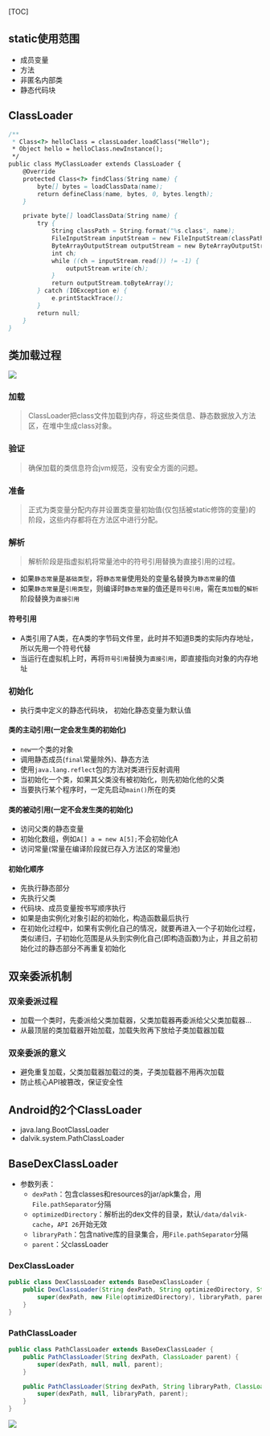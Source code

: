 [TOC]

## static使用范围
* 成员变量
* 方法
* 非匿名内部类
* 静态代码块

## ClassLoader
```java
/**
 * Class<?> helloClass = classLoader.loadClass("Hello");
 * Object hello = helloClass.newInstance();
 */
public class MyClassLoader extends ClassLoader {
    @Override
    protected Class<?> findClass(String name) {
        byte[] bytes = loadClassData(name);
        return defineClass(name, bytes, 0, bytes.length);
    }

    private byte[] loadClassData(String name) {
        try {
            String classPath = String.format("%s.class", name);
            FileInputStream inputStream = new FileInputStream(classPath);
            ByteArrayOutputStream outputStream = new ByteArrayOutputStream();
            int ch;
            while ((ch = inputStream.read()) != -1) {
                outputStream.write(ch);
            }
            return outputStream.toByteArray();
        } catch (IOException e) {
            e.printStackTrace();
        }
        return null;
    }
}
```

## 类加载过程
![](https://gitee.com/hysbtr/pic/raw/master/classLoader.png)
### 加载
> ClassLoader把class文件加载到内存，将这些类信息、静态数据放入方法区，在堆中生成class对象。

### 验证
> 确保加载的类信息符合jvm规范，没有安全方面的问题。

### 准备
> 正式为类变量分配内存并设置类变量初始值(仅包括被static修饰的变量)的阶段，这些内存都将在方法区中进行分配。

### 解析
> 解析阶段是指虚拟机将常量池中的符号引用替换为直接引用的过程。

* 如果`静态常量`是`基础类型`，将`静态常量`使用处的变量名替换为`静态常量`的值
* 如果`静态常量`是`引用类型`，则编译时`静态常量`的值还是`符号引用`，需在`类加载`的`解析`阶段替换为`直接引用`

#### 符号引用
* A类引用了A类，在A类的字节码文件里，此时并不知道B类的实际内存地址，所以先用一个符号代替
* 当运行在虚拟机上时，再将`符号引用`替换为`直接引用`，即直接指向对象的内存地址

### 初始化
* 执行类中定义的静态代码块， 初始化静态变量为默认值

#### 类的主动引用(一定会发生类的初始化)
* `new`一个类的对象
* 调用静态成员(`final`常量除外)、静态方法
* 使用`java.lang.reflect`包的方法对类进行反射调用
* 当初始化一个类，如果其父类没有被初始化，则先初始化他的父类
* 当要执行某个程序时，一定先启动`main()`所在的类

#### 类的被动引用(一定不会发生类的初始化)
* 访问父类的静态变量
* 初始化数组，例如`A[] a = new A[5];`不会初始化A
* 访问常量(常量在编译阶段就已存入方法区的常量池)

#### 初始化顺序
* 先执行静态部分
* 先执行父类
* 代码块、成员变量按书写顺序执行
* 如果是由实例化对象引起的初始化，构造函数最后执行
* 在初始化过程中，如果有实例化自己的情况，就要再进入一个子初始化过程，类似递归，子初始化范围是从头到实例化自己(即构造函数)为止，并且之前初始化过的静态部分不再重复初始化

## 双亲委派机制
### 双亲委派过程
* 加载一个类时，先委派给父类加载器，父类加载器再委派给父父类加载器...
* 从最顶层的类加载器开始加载，加载失败再下放给子类加载器加载

### 双亲委派的意义
* 避免重复加载，父类加载器加载过的类，子类加载器不用再次加载
* 防止核心API被篡改，保证安全性

## Android的2个ClassLoader
* java.lang.BootClassLoader
* dalvik.system.PathClassLoader

## BaseDexClassLoader
* 参数列表：
	* `dexPath`：包含classes和resources的jar/apk集合，用`File.pathSeparator`分隔
	* `optimizedDirectory`：解析出的dex文件的目录，默认`/data/dalvik-cache`，`API 26`开始无效
	* `libraryPath`：包含native库的目录集合，用`File.pathSeparator`分隔
	* `parent`：父classLoader

### DexClassLoader
```java
public class DexClassLoader extends BaseDexClassLoader {
    public DexClassLoader(String dexPath, String optimizedDirectory, String libraryPath, ClassLoader parent) {
        super(dexPath, new File(optimizedDirectory), libraryPath, parent);
    }
}
```

### PathClassLoader
```java
public class PathClassLoader extends BaseDexClassLoader {
    public PathClassLoader(String dexPath, ClassLoader parent) {
        super(dexPath, null, null, parent);
    }

    public PathClassLoader(String dexPath, String libraryPath, ClassLoader parent) {
        super(dexPath, null, libraryPath, parent);
    }
}
```

![](https://gitee.com/hysbtr/pic/raw/master/BaseDexClassLoader.png)

